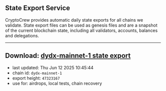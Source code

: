 ## State Export Service
CryptoCrew provides automatic daily state exports for all chains we validate. State export files can be used as genesis files and are a snapshot of the current blockchain state, including all validators, accounts, balances and delegations.

---
**Download: [dydx-mainnet-1 state export](https://dl-tyo.ccvalidators.com/SERVICE/dydx/dydx-mainnet-1_export_47323167.json)**
---

- last updated: Thu Jun 12 2025 10:45:44
- chain id: `dydx-mainnet-1`
- export height: `47323167`
- use for: airdrops, local tests, chain recovery

